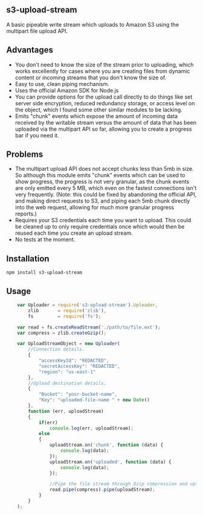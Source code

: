## s3-upload-stream

A basic pipeable write stream which uploads to Amazon S3 using the multipart file upload API.

Advantages
----------

- You don't need to know the size of the stream prior to uploading, which works excellently for cases where you are creating files from dynamic content or incoming streams that you don't know the size of.
- Easy to use, clean piping mechanism.
- Uses the official Amazon SDK for Node.js
- You can provide options for the upload call directly to do things like set server side encryption, reduced redundancy storage, or access level on the object, which I found some other similar modules to be lacking.
- Emits "chunk" events which expose the amount of incoming data received by the writable stream versus the amount of data that has been uploaded via the multipart API so far, allowing you to create a progress bar if you need it.

Problems
--------

- The multipart upload API does not accept chunks less than 5mb in size. So although this module emits "chunk" events which can be used to show progress, the progress is not very granular, as the chunk events are only emitted every 5 MB, which even on the fastest connections isn't very frequently. (Note: this could be fixed by abandoning the official API, and making direct requests to S3, and piping each 5mb chunk directly into the web request, allowing for much more granular progress reports.)
- Requires your S3 credentials each time you want to upload. This could be cleaned up to only require credentials once which would then be reused each time you create an upload stream.
- No tests at the moment.

Installation
------------

```
npm install s3-upload-stream
```

Usage
-----

``` javascript
	var Uploader = require('s3-upload-stream').Uploader,
		zlib       = require('zlib'),
		fs         = require('fs');

	var read = fs.createReadStream('./path/to/file.ext');
	var compress = zlib.createGzip();

	var UploadStreamObject = new Uploader(
		//Connection details.
		{
			"accessKeyId": "REDACTED",
			"secretAccessKey": "REDACTED",
			"region": "us-east-1"
		},
		//Upload destination details.
		{
			"Bucket": "your-bucket-name",
			"Key": "uploaded-file-name " + new Date()
		},
		function (err, uploadStream)
		{
			if(err)
				console.log(err, uploadStream);
			else
			{
				uploadStream.on('chunk', function (data) {
					console.log(data);
				});
				uploadStream.on('uploaded', function (data) {
					console.log(data);
				});

				//Pipe the file stream through Gzip compression and upload result to S3.
				read.pipe(compress).pipe(uploadStream);
			}
		}
	);
```
